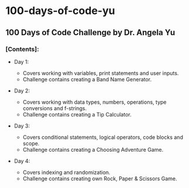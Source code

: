 # 100-days-of-code-yu

## 100 Days of Code Challenge by Dr. Angela Yu

### [Contents]:

- Day 1: 
    - Covers working with variables, print statements and user inputs.
    - Challenge contains creating a Band Name Generator.

- Day 2:
    - Covers working with data types, numbers, operations, type conversions and f-strings.
    - Challenge contains creating a Tip Calculator.

- Day 3:
    - Covers conditional statements, logical operators, code blocks and scope.
    - Challenge contains creating a Choosing Adventure Game.

- Day 4:
    - Covers indexing and randomization.
    - Challenge contains creating own Rock, Paper & Scissors Game.
